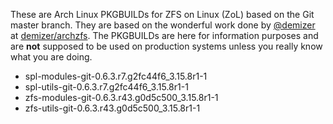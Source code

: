 These are Arch Linux PKGBUILDs for ZFS on Linux (ZoL) based on the Git master branch. They are based on the wonderful work done by [@demizer](https://github.com/demizer) at [demizer/archzfs](https://github.com/demizer/archzfs). The PKGBUILDs are here for information purposes and are **not** supposed to be used on production systems unless you really know what you are doing.
* spl-modules-git-0.6.3.r7.g2fc44f6_3.15.8r1-1
* spl-utils-git-0.6.3.r7.g2fc44f6_3.15.8r1-1
* zfs-modules-git-0.6.3.r43.g0d5c500_3.15.8r1-1
* zfs-utils-git-0.6.3.r43.g0d5c500_3.15.8r1-1
